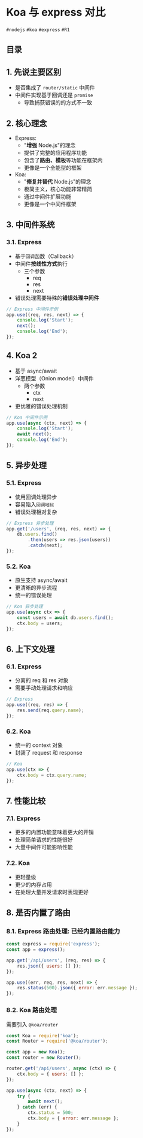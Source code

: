 
# Koa 与 express  对比

`#nodejs` `#koa` `#express` `#R1` 


## 目录
<!-- toc -->
 ## 1. 先说主要区别 

- 是否集成了 `router/static` 中间件
- 中间件实现基于回调还是 `promise`
	- 导致捕获错误的的方式不一致

## 2. 核心理念

- Express:
	- "**增强** Node.js"的理念
	- 提供了完整的应用程序功能
	- 包含了**路由、模板**等功能在框架内
	- 更像是一个全能型的框架
- Koa:
	- "**修复并替代** Node.js"的理念
	- 极简主义，核心功能非常精简
	- 通过中间件扩展功能
	- 更像是一个中间件框架

## 3. 中间件系统

### 3.1. Express

- 基于`回调`函数（Callback）
- 中间件**按线性方式**执行
	- 三个参数
		- req
		- res
		- next
- 错误处理需要特殊的**错误处理中间件**


```javascript hl:2
// Express 中间件示例
app.use((req, res, next) => {
    console.log('Start');
    next();
    console.log('End');
});
```

## 4. Koa 2 

- 基于 async/await
- 洋葱模型（Onion model）中间件
	- 两个参数
		- ctx 
		- next
- 更优雅的错误处理机制

```javascript hl:2
// Koa 中间件示例
app.use(async (ctx, next) => {
    console.log('Start');
    await next();
    console.log('End');
});
```

## 5. 异步处理

### 5.1. Express

- 使用回调处理异步
- 容易陷入`回调地狱`
- 错误处理相对复杂

```javascript
// Express 异步处理
app.get('/users', (req, res, next) => {
    db.users.find()
        .then(users => res.json(users))
        .catch(next);
});
```

### 5.2. Koa

- 原生支持 async/await
- 更清晰的异步流程
- 统一的错误处理

```javascript
// Koa 异步处理
app.use(async ctx => {
    const users = await db.users.find();
    ctx.body = users;
});
```

## 6. 上下文处理

### 6.1. Express

- 分离的 req 和 res 对象
- 需要手动处理请求和响应

```javascript
// Express
app.use((req, res) => {
    res.send(req.query.name);
});
```

### 6.2. Koa

- 统一的 context 对象
- 封装了 request 和 response

```javascript
// Koa
app.use(ctx => {
    ctx.body = ctx.query.name;
});
```

## 7. 性能比较

### 7.1. Express

- 更多的内置功能意味着更大的开销
- 处理简单请求的性能很好
- 大量中间件可能影响性能

### 7.2. Koa

- 更轻量级
- 更少的内存占用
- 在处理大量并发请求时表现更好

## 8. 是否内置了路由

### 8.1. Express 路由处理: 已经内置路由能力

```javascript
const express = require('express');
const app = express();

app.get('/api/users', (req, res) => {
    res.json({ users: [] });
});

app.use((err, req, res, next) => {
    res.status(500).json({ error: err.message });
});
```

### 8.2. Koa 路由处理

需要引入 `@koa/router`

```javascript hl:2
const Koa = require('koa');
const Router = require('@koa/router');

const app = new Koa();
const router = new Router();

router.get('/api/users', async (ctx) => {
    ctx.body = { users: [] };
});

app.use(async (ctx, next) => {
    try {
        await next();
    } catch (err) {
        ctx.status = 500;
        ctx.body = { error: err.message };
    }
});
```
